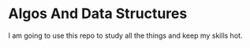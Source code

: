 # Algos And Data Structures

I am going to use this repo to study all the things and keep my skills hot. 
